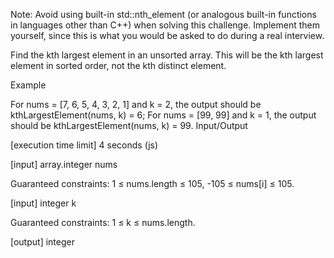 Note: Avoid using built-in std::nth_element (or analogous built-in functions in languages other than C++) when solving this challenge. Implement them yourself, since this is what you would be asked to do during a real interview.

Find the kth largest element in an unsorted array. This will be the kth largest element in sorted order, not the kth distinct element.

Example

For nums = [7, 6, 5, 4, 3, 2, 1] and k = 2, the output should be
kthLargestElement(nums, k) = 6;
For nums = [99, 99] and k = 1, the output should be
kthLargestElement(nums, k) = 99.
Input/Output

[execution time limit] 4 seconds (js)

[input] array.integer nums

Guaranteed constraints:
1 ≤ nums.length ≤ 105,
-105 ≤ nums[i] ≤ 105.

[input] integer k

Guaranteed constraints:
1 ≤ k ≤ nums.length.

[output] integer